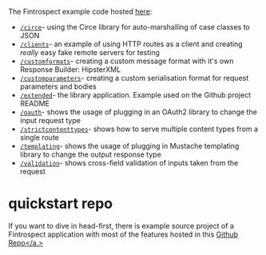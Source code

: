 The Fintrospect example code hosted [here](https://github.com/daviddenton/fintrospect/tree/master/src/main/scala/examples):

- <a href="https://github.com/daviddenton/fintrospect/tree/master/src/main/scala/examples/circe">```/circe```</a>- using the Circe library for auto-marshalling of case classes to JSON
- <a href="https://github.com/daviddenton/fintrospect/tree/master/src/main/scala/examples/clients">```/clients```</a>- an example of using HTTP routes as a client and creating *really* easy fake remote servers for testing
- <a href="https://github.com/daviddenton/fintrospect/tree/master/src/main/scala/examples/customformats">```/customformats```</a>- creating a custom message format with it's own Response Builder: HipsterXML
- <a href="https://github.com/daviddenton/fintrospect/tree/master/src/main/scala/examples/customparameters">```/customparameters```</a>- creating a custom serialisation format for request parameters and bodies
- <a href="https://github.com/daviddenton/fintrospect/tree/master/src/main/scala/examples/extended">```/extended```</a>- the library application. Example used on the Github project README
- <a href="https://github.com/daviddenton/fintrospect/tree/master/src/main/scala/examples/oauth">```/oauth```</a>- shows the usage of plugging in an OAuth2 library to change the input request type
- <a href="https://github.com/daviddenton/fintrospect/tree/master/src/main/scala/examples/strictcontenttypes">```/strictcontenttypes```</a>- shows how to serve multiple content types from a single route
- <a href="https://github.com/daviddenton/fintrospect/tree/master/src/main/scala/examples/templating">```/templating```</a>- shows the usage of plugging in Mustache templating library to change the output response type
- <a href="https://github.com/daviddenton/fintrospect/tree/master/src/main/scala/examples/validation">```/validation```</a>- shows cross-field validation of inputs taken from the request 

# quickstart repo
If you want to dive in head-first, there is example source project of a Fintrospect application with most of the features hosted in this <a href="http://github.com/daviddenton/fintrospect-example-app">Github Repo</a.>

